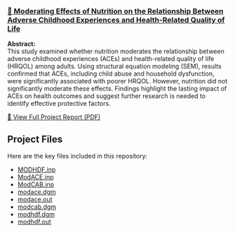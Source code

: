 ### [🥗 Moderating Effects of Nutrition on the Relationship Between Adverse Childhood Experiences and Health-Related Quality of Life](https://github.com/Carley589/Moderating-Effects-of-Nutrition)

**Abstract:**  
This study examined whether nutrition moderates the relationship between adverse childhood experiences (ACEs) and health-related quality of life (HRQOL) among adults. Using structural equation modeling (SEM), results confirmed that ACEs, including child abuse and household dysfunction, were significantly associated with poorer HRQOL. However, nutrition did not significantly moderate these effects. Findings highlight the lasting impact of ACEs on health outcomes and suggest further research is needed to identify effective protective factors.

[📄 View Full Project Report (PDF)](Nutrition-ACE-Qual%20of%20Life-SEM.pdf)
## Project Files

Here are the key files included in this repository:

- [MODHDF.inp](scripts/MODHDF.inp)
- [ModACE.inp](scripts/ModACE.inp)
- [ModCAB.inp](scripts/ModCAB.inp)
- [modace.dgm](scripts/modace.dgm)
- [modace.out](scripts/modace.out)
- [modcab.dgm](scripts/modcab.dgm)
- [modhdf.dgm](scripts/modhdf.dgm)
- [modhdf.out](scripts/modhdf.out)

